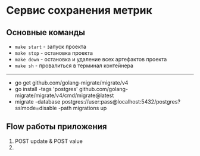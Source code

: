 # Сервис сохранения метрик
 
## Основные команды
- `make start` - запуск проекта
- `make stop` - остановка проекта
- `make down` - остановка и удаление всех артефактов проекта
- `make sh` - провалиться в терминал контейнера
---

- go get github.com/golang-migrate/migrate/v4
- go install -tags 'postgres' github.com/golang-migrate/migrate/v4/cmd/migrate@latest
- migrate -database postgres://user:pass@localhost:5432/postgres\?sslmode=disable -path migrations up


## Flow работы приложения
1. POST update & POST value
2. 